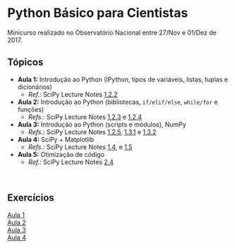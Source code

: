 # Python Básico para Cientistas

Minicurso realizado no Observatório Nacional entre 27/Nov e 01/Dez de 2017.

## Tópicos

- **Aula 1:** Introdução ao Python (IPython, tipos de variáveis, listas, tuplas e dicionários)  
    - _Ref.:_ SciPy Lecture Notes [1.2.2](http://www.scipy-lectures.org/intro/language/basic_types.html)  
- **Aula 2:** Introdução ao Python (bibliotecas, `if/elif/else`, `while/for` e funções)  
    - _Refs.:_ SciPy Lecture Notes [1.2.3](http://www.scipy-lectures.org/intro/language/control_flow.html) e [1.2.4](http://www.scipy-lectures.org/intro/language/functions.html)  
- **Aula 3:** Introdução ao Python (scripts e módulos), NumPy  
    - _Refs.:_ SciPy Lecture Notes [1.2.5](http://www.scipy-lectures.org/intro/language/reusing_code.html), [1.3.1](http://www.scipy-lectures.org/intro/numpy/array_object.html) e [1.3.2](http://www.scipy-lectures.org/intro/numpy/operations.html)  
- **Aula 4:** SciPy + Matplotlib  
    - _Refs.:_ SciPy Lecture Notes [1.4](http://www.scipy-lectures.org/intro/matplotlib/index.html), e [1.5](http://www.scipy-lectures.org/intro/scipy.html)  
- **Aula 5:** Otimização de código  
    - _Ref.:_ SciPy Lecture Notes [2.4](http://www.scipy-lectures.org/advanced/optimizing/index.html)  

<br>


## Exercícios

[Aula 1](exercicios/Exercicios-aula-1)  
[Aula 2](exercicios/Exercicios-aula-2)  
[Aula 3](exercicios/Exercicios-aula-3)  
[Aula 4](exercicios/Exercicios-aula-4)  
